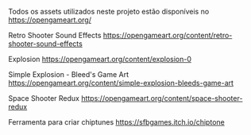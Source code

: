 Todos os assets utilizados neste projeto estão disponíveis no https://opengameart.org/

Retro Shooter Sound Effects
https://opengameart.org/content/retro-shooter-sound-effects

Explosion
https://opengameart.org/content/explosion-0

Simple Explosion - Bleed's Game Art
https://opengameart.org/content/simple-explosion-bleeds-game-art

Space Shooter Redux
https://opengameart.org/content/space-shooter-redux

Ferramenta para criar chiptunes
https://sfbgames.itch.io/chiptone